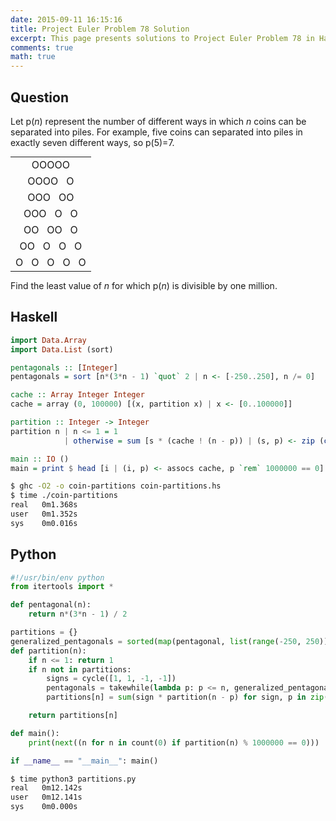```yaml
---
date: 2015-09-11 16:15:16
title: Project Euler Problem 78 Solution
excerpt: This page presents solutions to Project Euler Problem 78 in Haskell and Python.
comments: true
math: true
---
```



## Question

<p>Let p(<em>n</em>) represent the number of different ways in which <em>n</em> coins can be separated into piles. For example, five coins can separated into piles in exactly seven different ways, so p(5)=7.</p>
<table style="text-align: center; margin: 0 auto;" cellspacing="0" cellpadding="10">
<tbody><tr>
<td>OOOOO</td>
</tr>
<tr>
<td>OOOO&nbsp; &nbsp;O</td>
</tr>
<tr>
<td>OOO&nbsp; &nbsp;OO</td>
</tr>
<tr>
<td>OOO&nbsp; &nbsp;O&nbsp; &nbsp;O</td>
</tr>
<tr>
<td>OO&nbsp; &nbsp;OO&nbsp; &nbsp;O</td>
</tr>
<tr>
<td>OO&nbsp; &nbsp;O&nbsp; &nbsp;O&nbsp; &nbsp;O</td>
</tr>
<tr>
<td>O&nbsp; &nbsp;O&nbsp; &nbsp;O&nbsp; &nbsp;O&nbsp; &nbsp;O</td>
</tr>
</tbody></table>
<p>Find the least value of <em>n</em> for which p(<em>n</em>) is divisible by one million.</p>







## Haskell

```haskell
import Data.Array
import Data.List (sort)

pentagonals :: [Integer]
pentagonals = sort [n*(3*n - 1) `quot` 2 | n <- [-250..250], n /= 0]

cache :: Array Integer Integer
cache = array (0, 100000) [(x, partition x) | x <- [0..100000]]

partition :: Integer -> Integer
partition n | n <= 1 = 1
            | otherwise = sum [s * (cache ! (n - p)) | (s, p) <- zip (cycle [1, 1, -1, -1]) (takeWhile (<= n) pentagonals)]

main :: IO ()
main = print $ head [i | (i, p) <- assocs cache, p `rem` 1000000 == 0]
```


```bash
$ ghc -O2 -o coin-partitions coin-partitions.hs
$ time ./coin-partitions
real   0m1.368s
user   0m1.352s
sys    0m0.016s
```



## Python

```python
#!/usr/bin/env python
from itertools import *

def pentagonal(n):
    return n*(3*n - 1) / 2

partitions = {}
generalized_pentagonals = sorted(map(pentagonal, list(range(-250, 250))))[1:]
def partition(n):
    if n <= 1: return 1
    if n not in partitions:
        signs = cycle([1, 1, -1, -1])
        pentagonals = takewhile(lambda p: p <= n, generalized_pentagonals)
        partitions[n] = sum(sign * partition(n - p) for sign, p in zip(signs, pentagonals))

    return partitions[n]

def main():
    print(next((n for n in count(0) if partition(n) % 1000000 == 0)))

if __name__ == "__main__": main()
```


```bash
$ time python3 partitions.py
real   0m12.142s
user   0m12.141s
sys    0m0.000s
```


